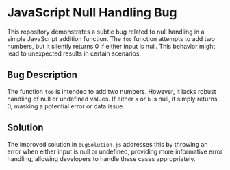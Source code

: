 # JavaScript Null Handling Bug

This repository demonstrates a subtle bug related to null handling in a simple JavaScript addition function. The `foo` function attempts to add two numbers, but it silently returns 0 if either input is null. This behavior might lead to unexpected results in certain scenarios.

## Bug Description

The function `foo` is intended to add two numbers. However, it lacks robust handling of null or undefined values. If either `a` or `b` is null, it simply returns 0, masking a potential error or data issue.

## Solution

The improved solution in `bugSolution.js` addresses this by throwing an error when either input is null or undefined, providing more informative error handling, allowing developers to handle these cases appropriately.
